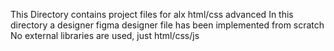 This Directory contains project files for alx html/css advanced
In this directory a designer figma designer file has been implemented from scratch
No external libraries are used, just html/css/js